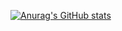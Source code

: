 [![Anurag's GitHub stats](https://github-readme-stats.vercel.app/api?username=IvanorAlves)](https://github.com/anuraghazra/github-readme-stats&show_icons=true&theme=dracula)

